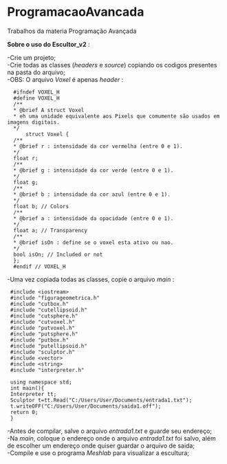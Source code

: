 # ProgramacaoAvancada
Trabalhos da materia Programação Avançada
  
    
  
  
**Sobre o uso do Escultor_v2** :  

-Crie um projeto;  
-Crie todas as classes (*headers* e *source*) copiando os codigos presentes na pasta do arquivo;  
     -OBS: O arquivo *Voxel* é apenas *header* :  
     
      #ifndef VOXEL_H
      #define VOXEL_H
      /**
      * @brief A struct Voxel
      * eh uma unidade equivalente aos Pixels que comumente são usados em imagens digitais.
      */
          struct Voxel {
      /**
      * @brief r : intensidade da cor vermelha (entre 0 e 1).
      */
      float r;
      /**
      * @brief g : intensidade da cor verde (entre 0 e 1).
      */
      float g;
      /**
      * @brief b : intensidade da cor azul (entre 0 e 1).
      */
      float b; // Colors
      /**
      * @brief a : intensidade da opacidade (entre 0 e 1).
      */
      float a; // Transparency
      /**
      * @brief isOn : define se o voxel esta ativo ou nao.
      */
      bool isOn; // Included or not
      };
      #endif // VOXEL_H    
        
-Uma vez copiada todas as classes, copie o arquivo *main* :  

     #include <iostream>
     #include "figurageometrica.h"
     #include "cutbox.h"
     #include "cutellipsoid.h"
     #include "cutsphere.h"
     #include "cutvoxel.h"
     #include "putvoxel.h"
     #include "putsphere.h"
     #include "putbox.h"
     #include "putellipsoid.h"
     #include "sculptor.h"
     #include <vector>
     #include <string>
     #include "interpreter.h"

     using namespace std;
     int main(){
     Interpreter tt;
     Sculptor t=tt.Read("C:/Users/User/Documents/entrada1.txt");
     t.writeOFF("C:/Users/User/Documents/saida1.off");
     return 0;
     }  
   
-Antes de compilar, salve o arquivo *entrada1.txt* e guarde seu endereço;  
-Na *main*, coloque o endereço onde o arquivo *entrada1.txt* foi salvo, além de escolher um endereço onde quiser guardar o arquivo de saida;  
-Compile e use o programa *Meshlab* para visualizar a escultura;
 



